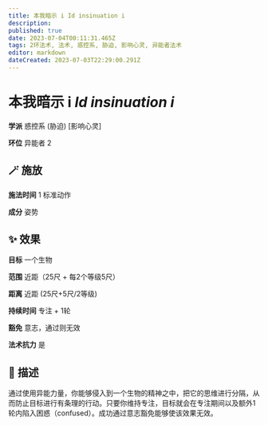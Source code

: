 ```yaml
---
title: 本我暗示 i Id insinuation i
description: 
published: true
date: 2023-07-04T00:11:31.465Z
tags: 2环法术, 法术, 惑控系, 胁迫, 影响心灵, 异能者法术
editor: markdown
dateCreated: 2023-07-03T22:29:00.291Z
---
```


# **本我暗示 i** *Id insinuation i*

**学派** 惑控系 (胁迫) \[影响心灵\] 

**环位** 异能者 2

## 🪄 施放

**施法时间** 1 标准动作

**成分** 姿势

## ✨ 效果 

**目标** 一个生物 

**范围** 近距（25尺 + 每2个等级5尺）

**距离** 近距 (25尺+5尺/2等级)  

**持续时间** 专注 + 1轮 

**豁免** 意志，通过则无效

**法术抗力** 是

## 📖 描述

通过使用异能力量，你能够侵入到一个生物的精神之中，把它的思维进行分隔，从而防止目标进行有条理的行动。只要你维持专注，目标就会在专注期间以及额外1轮内陷入困惑（confused）。成功通过意志豁免能够使该效果无效。
    